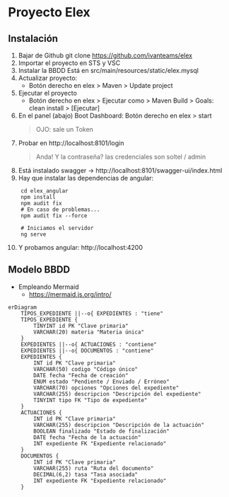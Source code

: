 # Proyecto Elex

## Instalación

1. Bajar de Github
git clone https://github.com/ivanteams/elex
2. Importar el proyecto en STS y VSC
3. Instalar la BBDD
Está en src/main/resources/static/elex.mysql
4. Actualizar proyecto: 
   - Botón derecho en elex > Maven > Update project
5. Ejecutar el proyecto
    -  Botón derecho en elex > Ejecutar como > Maven Build > Goals: clean install > [Ejecutar]
6. En el panel (abajo) Boot Dashboard:
   Botón derecho en elex > start
    > OJO: sale un Token
7. Probar en http://localhost:8101/login
    > Anda! Y la contraseña? las credenciales son soltel / admin
8. Está instalado swagger -> http://localhost:8101/swagger-ui/index.html
9. Hay que instalar las dependencias de angular:
```console
    cd elex_angular
    npm install
    npm audit fix
    # En caso de problemas...
    npm audit fix --force

    # Iniciamos el servidor
    ng serve
```
10. Y probamos angular: http://localhost:4200

## Modelo BBDD

- Empleando Mermaid
  - https://mermaid.js.org/intro/

```mermaid
erDiagram
    TIPOS_EXPEDIENTE ||--o{ EXPEDIENTES : "tiene"
    TIPOS_EXPEDIENTE {
        TINYINT id PK "Clave primaria"
        VARCHAR(20) materia "Materia única"
    }
    EXPEDIENTES ||--o{ ACTUACIONES : "contiene"
    EXPEDIENTES ||--o{ DOCUMENTOS : "contiene"
    EXPEDIENTES {
        INT id PK "Clave primaria"
        VARCHAR(50) codigo "Código único"
        DATE fecha "Fecha de creación"
        ENUM estado "Pendiente / Enviado / Erróneo"
        VARCHAR(70) opciones "Opciones del expediente"
        VARCHAR(255) descripcion "Descripción del expediente"
        TINYINT tipo FK "Tipo de expediente"
    }
    ACTUACIONES {
        INT id PK "Clave primaria"
        VARCHAR(255) descripcion "Descripción de la actuación"
        BOOLEAN finalizado "Estado de finalización"
        DATE fecha "Fecha de la actuación"
        INT expediente FK "Expediente relacionado"
    }
    DOCUMENTOS {
        INT id PK "Clave primaria"
        VARCHAR(255) ruta "Ruta del documento"
        DECIMAL(6,2) tasa "Tasa asociada"
        INT expediente FK "Expediente relacionado"
    }
```